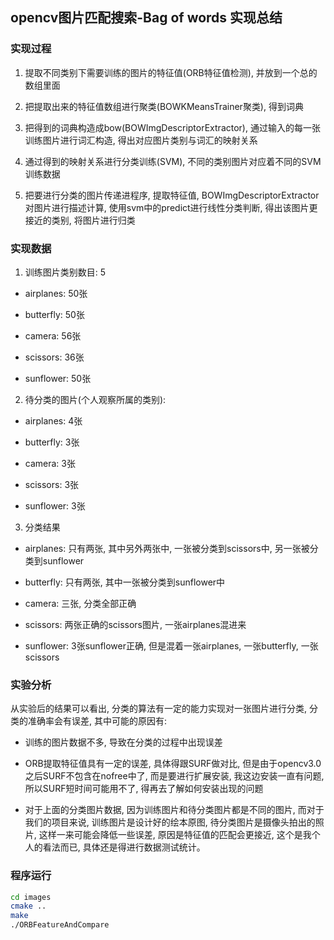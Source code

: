 ## opencv图片匹配搜索-Bag of words 实现总结

### 实现过程

1. 提取不同类别下需要训练的图片的特征值(ORB特征值检测), 并放到一个总的数组里面

2. 把提取出来的特征值数组进行聚类(BOWKMeansTrainer聚类), 得到词典

3. 把得到的词典构造成bow(BOWImgDescriptorExtractor), 通过输入的每一张训练图片进行词汇构造, 得出对应图片类别与词汇的映射关系

4. 通过得到的映射关系进行分类训练(SVM), 不同的类别图片对应着不同的SVM训练数据

5. 把要进行分类的图片传递进程序, 提取特征值, BOWImgDescriptorExtractor对图片进行描述计算, 使用svm中的predict进行线性分类判断, 得出该图片更接近的类别, 将图片进行归类


### 实现数据

1. 训练图片类别数目: 5

  - airplanes: 50张

  - butterfly: 50张

  - camera: 56张

  - scissors: 36张

  - sunflower: 50张

2. 待分类的图片(个人观察所属的类别): 

  - airplanes: 4张

  - butterfly: 3张

  - camera: 3张

  - scissors: 3张

  - sunflower: 3张

3. 分类结果

  - airplanes: 只有两张, 其中另外两张中, 一张被分类到scissors中, 另一张被分类到sunflower

  - butterfly: 只有两张, 其中一张被分类到sunflower中

  - camera: 三张, 分类全部正确

  - scissors: 两张正确的scissors图片, 一张airplanes混进来

  - sunflower: 3张sunflower正确, 但是混着一张airplanes, 一张butterfly, 一张scissors

### 实验分析

从实验后的结果可以看出, 分类的算法有一定的能力实现对一张图片进行分类, 分类的准确率会有误差, 其中可能的原因有:

- 训练的图片数据不多, 导致在分类的过程中出现误差

- ORB提取特征值具有一定的误差, 具体得跟SURF做对比, 但是由于opencv3.0之后SURF不包含在nofree中了, 而是要进行扩展安装, 我这边安装一直有问题, 所以SURF短时间可能用不了, 得再去了解如何安装出现的问题

- 对于上面的分类图片数据, 因为训练图片和待分类图片都是不同的图片, 而对于我们的项目来说, 训练图片是设计好的绘本原图, 待分类图片是摄像头拍出的照片, 这样一来可能会降低一些误差, 原因是特征值的匹配会更接近, 这个是我个人的看法而已, 具体还是得进行数据测试统计。

### 程序运行

```bash
cd images
cmake ..
make
./ORBFeatureAndCompare
```


